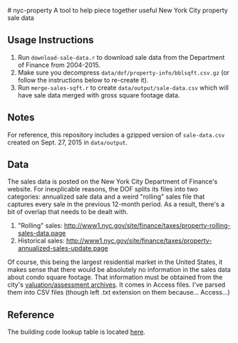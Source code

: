 #   n y c - p r o p e r t y  
A tool to help piece together useful New York City property sale data

## Usage Instructions

1. Run `download-sale-data.r` to download sale data from the Department of Finance from 2004-2015.
2. Make sure you decompress `data/dof/property-info/bblsqft.csv.gz` (or follow the instructions below to re-create it).
3. Run `merge-sales-sqft.r` to create `data/output/sale-data.csv` which will have sale data merged with gross square footage data.

## Notes

For reference, this repository includes a gzipped version of `sale-data.csv` created on Sept. 27, 2015 in `data/output`.

## Data

The sales data is posted on the New York City Department of Finance's website. For inexplicable reasons, the DOF splits its files into two categories: annualized sale data and a weird "rolling" sales file that captures every sale in the previous 12-month period. As a result, there's a bit of overlap that needs to be dealt with.

1. "Rolling" sales: http://www1.nyc.gov/site/finance/taxes/property-rolling-sales-data.page
2. Historical sales: http://www1.nyc.gov/site/finance/taxes/property-annualized-sales-update.page

Of course, this being the largest residential market in the United States, it makes sense that there would be absolutely no information in the sales data about condo square footage. That information must be obtained from the city's [valuation/assessment archives](http://www1.nyc.gov/site/finance/taxes/property-assessment-roll-archives.page). It comes in Access files. I've parsed them into CSV files (though left .txt extension on them because... Access...)
 
## Reference

The building code lookup table is located [here](http://nycserv.nyc.gov/nycproperty/help/hlpbldgcode.html).
